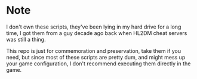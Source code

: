 Note
=========

I don't own these scripts, they've been lying in my hard drive for a long time, I got them from a guy decade ago back when HL2DM cheat servers was still a thing.

This repo is just for commemoration and preservation, take them if you need, but since most of these scripts are pretty dum, and might mess up your game configuration, I don't recommend executing them directly in the game.

